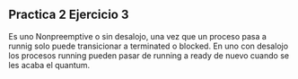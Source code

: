 ## Practica 2 Ejercicio 3

Es uno Nonpreemptive o sin desalojo, una vez que un proceso pasa a runnig solo puede transicionar a terminated o blocked. En uno con desalojo los procesos running pueden pasar de running a ready de nuevo cuando se les acaba el quantum.
